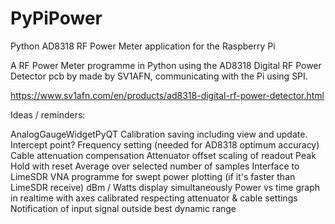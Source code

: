 # PyPiPower
Python AD8318 RF Power Meter application for the Raspberry Pi

A RF Power Meter programme in Python using the AD8318 Digital RF Power Detector pcb by made by SV1AFN, communicating with the Pi using SPI.

https://www.sv1afn.com/en/products/ad8318-digital-rf-power-detector.html

Ideas / reminders:

AnalogGaugeWidgetPyQT
Calibration saving including view and update.  Intercept point?
Frequency setting (needed for AD8318 optimum accuracy)
Cable attenuation compensation
Attenuator offset scaling of readout
Peak Hold with reset
Average over selected number of samples
Interface to LimeSDR VNA programme for swept power plotting (if it's faster than LimeSDR receive)
dBm / Watts display simultaneously
Power vs time graph in realtime with axes calibrated respecting attenuator & cable settings
Notification of input signal outside best dynamic range
